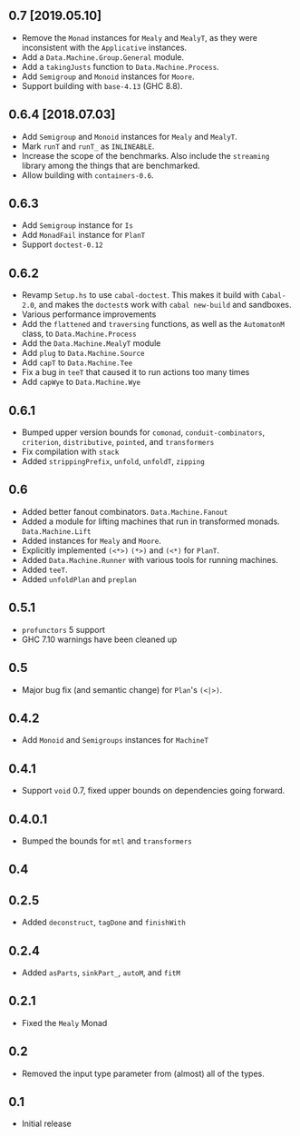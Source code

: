 0.7 [2019.05.10]
----------------
* Remove the `Monad` instances for `Mealy` and `MealyT`, as they were
  inconsistent with the `Applicative` instances.
* Add a `Data.Machine.Group.General` module.
* Add a `takingJusts` function to `Data.Machine.Process`.
* Add `Semigroup` and `Monoid` instances for `Moore`.
* Support building with `base-4.13` (GHC 8.8).

0.6.4 [2018.07.03]
------------------
* Add `Semigroup` and `Monoid` instances for `Mealy` and `MealyT`.
* Mark `runT` and `runT_` as `INLINEABLE`.
* Increase the scope of the benchmarks. Also include the `streaming` library
  among the things that are benchmarked.
* Allow building with `containers-0.6`.

0.6.3
-----
* Add `Semigroup` instance for `Is`
* Add `MonadFail` instance for `PlanT`
* Support `doctest-0.12`

0.6.2
-----
* Revamp `Setup.hs` to use `cabal-doctest`. This makes it build
  with `Cabal-2.0`, and makes the `doctest`s work with `cabal new-build` and
  sandboxes.
* Various performance improvements
* Add the `flattened` and `traversing` functions, as well as the `AutomatonM`
  class, to `Data.Machine.Process`
* Add the `Data.Machine.MealyT` module
* Add `plug` to `Data.Machine.Source`
* Add `capT` to `Data.Machine.Tee`
* Fix a bug in `teeT` that caused it to run actions too many times
* Add `capWye` to `Data.Machine.Wye`

0.6.1
-----
* Bumped upper version bounds for `comonad`, `conduit-combinators`, `criterion`, `distributive`, `pointed`, and `transformers`
* Fix compilation with `stack`
* Added `strippingPrefix`, `unfold`, `unfoldT`, `zipping`

0.6
---
* Added better fanout combinators. `Data.Machine.Fanout`
* Added a module for lifting machines that run in transformed monads. `Data.Machine.Lift`
* Added instances for `Mealy` and `Moore`.
* Explicitly implemented `(<*>)` `(*>)` and `(<*)` for `PlanT`.
* Added `Data.Machine.Runner` with various tools for running machines.
* Added `teeT`.
* Added `unfoldPlan` and `preplan`

0.5.1
-----
* `profunctors` 5 support
* GHC 7.10 warnings have been cleaned up

0.5
---
* Major bug fix (and semantic change) for `Plan`'s `(<|>)`.

0.4.2
-----
* Add `Monoid` and `Semigroups` instances for `MachineT`

0.4.1
-----
* Support `void` 0.7, fixed upper bounds on dependencies going forward.

0.4.0.1
-----
* Bumped the bounds for `mtl` and `transformers`

0.4
-----

0.2.5
-----
* Added `deconstruct`, `tagDone` and `finishWith`

0.2.4
-----
* Added `asParts`, `sinkPart_`, `autoM`, and `fitM`

0.2.1
-----
* Fixed the `Mealy` Monad

0.2
---
* Removed the input type parameter from (almost) all of the types.

0.1
---
* Initial release
